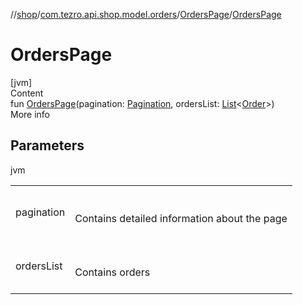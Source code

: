 //[shop](../../../index.md)/[com.tezro.api.shop.model.orders](../index.md)/[OrdersPage](index.md)/[OrdersPage](-orders-page.md)



# OrdersPage  
[jvm]  
Content  
fun [OrdersPage](-orders-page.md)(pagination: [Pagination](../../com.tezro.api.shop.model.common/-pagination/index.md), ordersList: [List](https://kotlinlang.org/api/latest/jvm/stdlib/kotlin.collections/-list/index.html)<[Order](../-order/index.md)>)  
More info  


## Parameters  
  
jvm  
  
| | |
|---|---|
| <a name="com.tezro.api.shop.model.orders/OrdersPage/OrdersPage/#com.tezro.api.shop.model.common.Pagination#kotlin.collections.List[com.tezro.api.shop.model.orders.Order]/PointingToDeclaration/"></a>pagination| <a name="com.tezro.api.shop.model.orders/OrdersPage/OrdersPage/#com.tezro.api.shop.model.common.Pagination#kotlin.collections.List[com.tezro.api.shop.model.orders.Order]/PointingToDeclaration/"></a><br><br>Contains detailed information about the page<br><br>|
| <a name="com.tezro.api.shop.model.orders/OrdersPage/OrdersPage/#com.tezro.api.shop.model.common.Pagination#kotlin.collections.List[com.tezro.api.shop.model.orders.Order]/PointingToDeclaration/"></a>ordersList| <a name="com.tezro.api.shop.model.orders/OrdersPage/OrdersPage/#com.tezro.api.shop.model.common.Pagination#kotlin.collections.List[com.tezro.api.shop.model.orders.Order]/PointingToDeclaration/"></a><br><br>Contains orders<br><br>|
  
  



